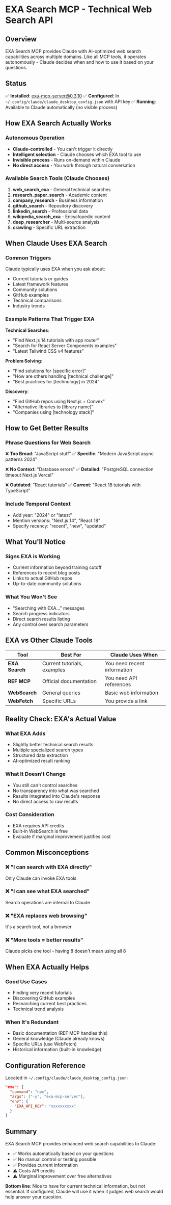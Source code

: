# EXA Search MCP - Technical Web Search API

## Overview
EXA Search MCP provides Claude with AI-optimized web search capabilities across multiple domains. Like all MCP tools, it operates autonomously - Claude decides when and how to use it based on your questions.

## Status
✅ **Installed**: exa-mcp-server@0.3.10
✅ **Configured**: In `~/.config/claude/claude_desktop_config.json` with API key
✅ **Running**: Available to Claude automatically (no visible process)

## How EXA Search Actually Works

### Autonomous Operation
- **Claude-controlled** - You can't trigger it directly
- **Intelligent selection** - Claude chooses which EXA tool to use
- **Invisible process** - Runs on-demand within Claude
- **No direct access** - You work through natural conversation

### Available Search Tools (Claude Chooses)
1. **web_search_exa** - General technical searches
2. **research_paper_search** - Academic content
3. **company_research** - Business information
4. **github_search** - Repository discovery
5. **linkedin_search** - Professional data
6. **wikipedia_search_exa** - Encyclopedic content
7. **deep_researcher** - Multi-source analysis
8. **crawling** - Specific URL extraction

## When Claude Uses EXA Search

### Common Triggers
Claude typically uses EXA when you ask about:
- Current tutorials or guides
- Latest framework features
- Community solutions
- GitHub examples
- Technical comparisons
- Industry trends

### Example Patterns That Trigger EXA

**Technical Searches**:
- "Find Next.js 14 tutorials with app router"
- "Search for React Server Components examples"
- "Latest Tailwind CSS v4 features"

**Problem Solving**:
- "Find solutions for [specific error]"
- "How are others handling [technical challenge]"
- "Best practices for [technology] in 2024"

**Discovery**:
- "Find GitHub repos using Next.js + Convex"
- "Alternative libraries to [library name]"
- "Companies using [technology stack]"

## How to Get Better Results

### Phrase Questions for Web Search
❌ **Too Broad**: "JavaScript stuff"
✅ **Specific**: "Modern JavaScript async patterns 2024"

❌ **No Context**: "Database errors"
✅ **Detailed**: "PostgreSQL connection timeout Next.js Vercel"

❌ **Outdated**: "React tutorials"
✅ **Current**: "React 18 tutorials with TypeScript"

### Include Temporal Context
- Add year: "2024" or "latest"
- Mention versions: "Next.js 14", "React 18"
- Specify recency: "recent", "new", "updated"

## What You'll Notice

### Signs EXA is Working
- Current information beyond training cutoff
- References to recent blog posts
- Links to actual GitHub repos
- Up-to-date community solutions

### What You Won't See
- "Searching with EXA..." messages
- Search progress indicators
- Direct search results listing
- Any control over search parameters

## EXA vs Other Claude Tools

| Tool | Best For | Claude Uses When |
|------|----------|------------------|
| **EXA Search** | Current tutorials, examples | You need recent information |
| **REF MCP** | Official documentation | You need API references |
| **WebSearch** | General queries | Basic web information |
| **WebFetch** | Specific URLs | You provide a link |

## Reality Check: EXA's Actual Value

### What EXA Adds
- Slightly better technical search results
- Multiple specialized search types
- Structured data extraction
- AI-optimized result ranking

### What It Doesn't Change
- You still can't control searches
- No transparency into what was searched
- Results integrated into Claude's response
- No direct access to raw results

### Cost Consideration
- EXA requires API credits
- Built-in WebSearch is free
- Evaluate if marginal improvement justifies cost

## Common Misconceptions

### ❌ "I can search with EXA directly"
Only Claude can invoke EXA tools

### ❌ "I can see what EXA searched"
Search operations are internal to Claude

### ❌ "EXA replaces web browsing"
It's a search tool, not a browser

### ❌ "More tools = better results"
Claude picks one tool - having 8 doesn't mean using all 8

## When EXA Actually Helps

### Good Use Cases
- Finding very recent tutorials
- Discovering GitHub examples
- Researching current best practices
- Technical trend analysis

### When It's Redundant
- Basic documentation (REF MCP handles this)
- General knowledge (Claude already knows)
- Specific URLs (use WebFetch)
- Historical information (built-in knowledge)

## Configuration Reference

Located in `~/.config/claude/claude_desktop_config.json`:
```json
"exa": {
  "command": "npx",
  "args": ["-y", "exa-mcp-server"],
  "env": {
    "EXA_API_KEY": "xxxxxxxxxx"
  }
}
```

## Summary

EXA Search MCP provides enhanced web search capabilities to Claude:
- ✅ Works automatically based on your questions
- ✅ No manual control or testing possible
- ✅ Provides current information
- ⚠️ Costs API credits
- ⚠️ Marginal improvement over free alternatives

**Bottom line**: Nice to have for current technical information, but not essential. If configured, Claude will use it when it judges web search would help answer your question.